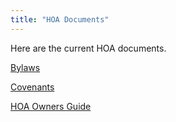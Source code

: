 ```yaml
---
title: "HOA Documents"
---
```


Here are the current HOA documents.

[Bylaws](http://macarthurcommons.com/docs/BYLAWSRevisedMay-11-2015.pdf)

[Covenants](http://macarthurcommons.com/docs/AmendedCovenants2015-05-29.pdf)

[HOA Owners Guide](http://macarthurcommons.com/docs/hoa-owners-guide.pdf)
